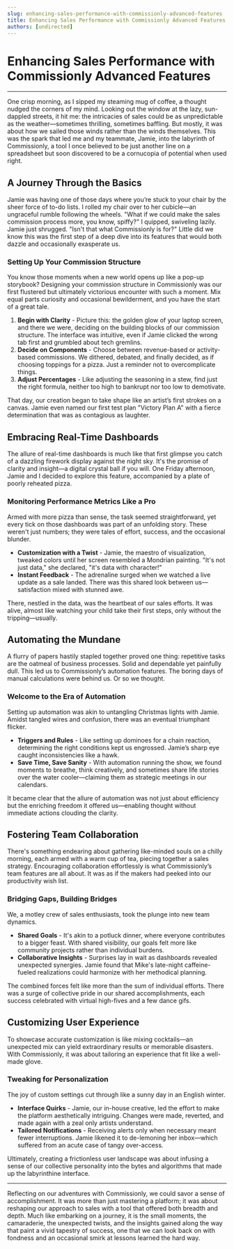 ```yaml
---
slug: enhancing-sales-performance-with-commissionly-advanced-features
title: Enhancing Sales Performance with Commissionly Advanced Features
authors: [undirected]
---
```



# Enhancing Sales Performance with Commissionly Advanced Features

---

One crisp morning, as I sipped my steaming mug of coffee, a thought nudged the corners of my mind. Looking out the window at the lazy, sun-dappled streets, it hit me: the intricacies of sales could be as unpredictable as the weather—sometimes thrilling, sometimes baffling. But mostly, it was about how we sailed those winds rather than the winds themselves. This was the spark that led me and my teammate, Jamie, into the labyrinth of Commissionly, a tool I once believed to be just another line on a spreadsheet but soon discovered to be a cornucopia of potential when used right.

## A Journey Through the Basics

Jamie was having one of those days where you’re stuck to your chair by the sheer force of to-do lists. I rolled my chair over to her cubicle—an ungraceful rumble following the wheels. "What if we could make the sales commission process more, you know, spiffy?" I quipped, swiveling lazily. Jamie just shrugged. "Isn't that what Commissionly is for?" Little did we know this was the first step of a deep dive into its features that would both dazzle and occasionally exasperate us.

### Setting Up Your Commission Structure

You know those moments when a new world opens up like a pop-up storybook? Designing your commission structure in Commissionly was our first flustered but ultimately victorious encounter with such a moment. Mix equal parts curiosity and occasional bewilderment, and you have the start of a great tale.

1. **Begin with Clarity** - Picture this: the golden glow of your laptop screen, and there we were, deciding on the building blocks of our commission structure. The interface was intuitive, even if Jamie clicked the wrong tab first and grumbled about tech gremlins.
2. **Decide on Components** - Choose between revenue-based or activity-based commissions. We dithered, debated, and finally decided, as if choosing toppings for a pizza. Just a reminder not to overcomplicate things.
3. **Adjust Percentages** - Like adjusting the seasoning in a stew, find just the right formula, neither too high to bankrupt nor too low to demotivate.

That day, our creation began to take shape like an artist’s first strokes on a canvas. Jamie even named our first test plan "Victory Plan A" with a fierce determination that was as contagious as laughter.

## Embracing Real-Time Dashboards

The allure of real-time dashboards is much like that first glimpse you catch of a dazzling firework display against the night sky. It's the promise of clarity and insight—a digital crystal ball if you will. One Friday afternoon, Jamie and I decided to explore this feature, accompanied by a plate of poorly reheated pizza.

### Monitoring Performance Metrics Like a Pro

Armed with more pizza than sense, the task seemed straightforward, yet every tick on those dashboards was part of an unfolding story. These weren't just numbers; they were tales of effort, success, and the occasional blunder.

- **Customization with a Twist** - Jamie, the maestro of visualization, tweaked colors until her screen resembled a Mondrian painting. "It's not just data," she declared, "it's data with character!"
- **Instant Feedback** - The adrenaline surged when we watched a live update as a sale landed. There was this shared look between us—satisfaction mixed with stunned awe.

There, nestled in the data, was the heartbeat of our sales efforts. It was alive, almost like watching your child take their first steps, only without the tripping—usually.

## Automating the Mundane

A flurry of papers hastily stapled together proved one thing: repetitive tasks are the oatmeal of business processes. Solid and dependable yet painfully dull. This led us to Commissionly’s automation features. The boring days of manual calculations were behind us. Or so we thought.

### Welcome to the Era of Automation

Setting up automation was akin to untangling Christmas lights with Jamie. Amidst tangled wires and confusion, there was an eventual triumphant flicker.

- **Triggers and Rules** - Like setting up dominoes for a chain reaction, determining the right conditions kept us engrossed. Jamie’s sharp eye caught inconsistencies like a hawk.
- **Save Time, Save Sanity** - With automation running the show, we found moments to breathe, think creatively, and sometimes share life stories over the water cooler—claiming them as strategic meetings in our calendars.

It became clear that the allure of automation was not just about efficiency but the enriching freedom it offered us—enabling thought without immediate actions clouding the clarity.

## Fostering Team Collaboration

There's something endearing about gathering like-minded souls on a chilly morning, each armed with a warm cup of tea, piecing together a sales strategy. Encouraging collaboration effortlessly is what Commissionly’s team features are all about. It was as if the makers had peeked into our productivity wish list.

### Bridging Gaps, Building Bridges

We, a motley crew of sales enthusiasts, took the plunge into new team dynamics.

- **Shared Goals** - It's akin to a potluck dinner, where everyone contributes to a bigger feast. With shared visibility, our goals felt more like community projects rather than individual burdens.
- **Collaborative Insights** - Surprises lay in wait as dashboards revealed unexpected synergies. Jamie found that Mike's late-night caffeine-fueled realizations could harmonize with her methodical planning.

The combined forces felt like more than the sum of individual efforts. There was a surge of collective pride in our shared accomplishments, each success celebrated with virtual high-fives and a few dance gifs.

## Customizing User Experience

To showcase accurate customization is like mixing cocktails—an unexpected mix can yield extraordinary results or memorable disasters. With Commissionly, it was about tailoring an experience that fit like a well-made glove.

### Tweaking for Personalization

The joy of custom settings cut through like a sunny day in an English winter.

- **Interface Quirks** - Jamie, our in-house creative, led the effort to make the platform aesthetically intriguing. Changes were made, reverted, and made again with a zeal only artists understand.
- **Tailored Notifications** - Receiving alerts only when necessary meant fewer interruptions. Jamie likened it to de-lemoning her inbox—which suffered from an acute case of tangy over-access.

Ultimately, creating a frictionless user landscape was about infusing a sense of our collective personality into the bytes and algorithms that made up the labyrinthine interface.

---

Reflecting on our adventures with Commissionly, we could savor a sense of accomplishment. It was more than just mastering a platform; it was about reshaping our approach to sales with a tool that offered both breadth and depth. Much like embarking on a journey, it is the small moments, the camaraderie, the unexpected twists, and the insights gained along the way that paint a vivid tapestry of success, one that we can look back on with fondness and an occasional smirk at lessons learned the hard way.